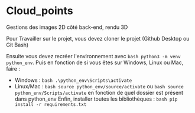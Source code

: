 # Cloud_points

Gestions des images 2D côté back-end, rendu 3D

Pour Travailler sur le projet, vous devez cloner le projet (Github Desktop ou Git Bash)

Ensuite vous devez recréer l'environnement avec ```bash python3 -m venv python_env```.
Puis en fonction de si vous êtes sur Windows, Linux ou Mac, faire : 
  - Windows : ```bash .\python_env\Scripts\activate```
  - Linux/Mac : ```bash source python_env/source/activate``` ou ```bash source python_env/Scripts/activate```
en fonction de quel dossier est présent dans python_env
Enfin, installer toutes les bibliothèques : ```bash pip install -r requirements.txt```

